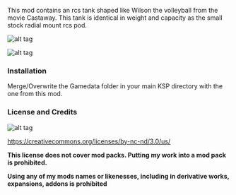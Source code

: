 This mod contains an rcs tank shaped like Wilson the volleyball from the movie Castaway. This tank is identical in weight and capacity as the small stock radial mount rcs pod.

![alt tag](http://i.imgur.com/eWP6OzB.png)

![alt tag](http://i.imgur.com/CqDXeYm.png)

### Installation
Merge/Overwrite the Gamedata folder in your main KSP directory with the one from this mod.

### License and Credits

![alt tag](https://licensebuttons.net/l/by-nc-nd/3.0/88x31.png)

https://creativecommons.org/licenses/by-nc-nd/3.0/us/

**This license does not cover mod packs. Putting my work into a mod pack is prohibited.**

**Using any of my mods names or likenesses, including in derivative works, expansions, addons is prohibited**
